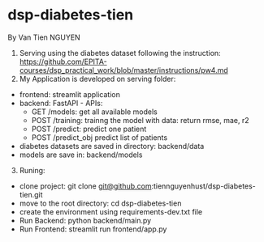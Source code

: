 # dsp-diabetes-tien


By Van Tien NGUYEN

1.  Serving using the diabetes dataset following the instruction: https://github.com/EPITA-courses/dsp_practical_work/blob/master/instructions/pw4.md
2.  My Application is developed on serving folder:
  - frontend: streamlit application
  - backend: FastAPI - APIs:
	+ GET  /models: get all available models
	+ POST /training: trainng the model with data: return rmse, mae, r2
	+ POST /predict: predict one patient
	+ POST /predict_obj predict list of patients
  - diabetes datasets are saved in directory: backend/data
  - models are save in: backend/models
3. Runing:
  - clone project: git clone git@github.com:tiennguyenhust/dsp-diabetes-tien.git
  - move to the root directory: cd dsp-diabetes-tien
  - create the environment using requirements-dev.txt file
  - Run Backend: python backend/main.py
  - Run Frontend: streamlit run frontend/app.py
